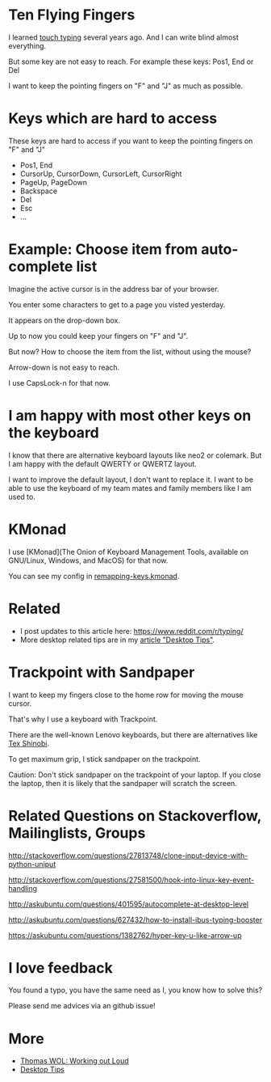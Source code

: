 # Ten Flying Fingers

I learned [touch typing](https://en.wikipedia.org/wiki/Touch_typing) several years ago. And I can write blind almost everything. 

But some key are not easy to reach. For example these keys: Pos1, End or Del

I want to keep the pointing fingers on "F" and "J" as much as possible.

# Keys which are hard to access

These keys are hard to access if you want to keep the pointing fingers on "F" and "J"

- Pos1, End
- CursorUp, CursorDown, CursorLeft, CursorRight
- PageUp, PageDown
- Backspace
- Del
- Esc
- ...

# Example: Choose item from auto-complete list

Imagine the active cursor is in the address bar of your browser.

You enter some characters to get to a page you visted yesterday.

It appears on the drop-down box.

Up to now you could keep your fingers on "F" and "J".

But now? How to choose the item from the list, without using the mouse?

Arrow-down is not easy to reach.

I use CapsLock-n for that now.

# I am happy with most other keys on the keyboard

I know that there are alternative keyboard layouts like neo2 or colemark. But I am happy with the default QWERTY or QWERTZ layout. 

I want to improve the default layout, I don't want to replace it. I want to be able to use the keyboard of my team mates and family members like I am used to.

# KMonad

I use [KMonad](The Onion of Keyboard Management Tools, available on GNU/Linux, Windows, and MacOS) for that now.

You can see my config in [remapping-keys.kmonad](./remapping-keys.kmonad).

# Related

* I post updates to this article here: https://www.reddit.com/r/typing/
* More desktop related tips are in my [article "Desktop Tips"](https://github.com/guettli/desktop-tips-and-tricks).

# Trackpoint with Sandpaper

I want to keep my fingers close to the home row for moving the mouse cursor.

That's why I use a keyboard with Trackpoint.

There are the well-known Lenovo keyboards, but there are alternatives like [Tex Shinobi](https://tex.com.tw/products/shinobi).

To get maximum grip, I stick sandpaper on the trackpoint.

Caution: Don't stick sandpaper on the trackpoint of your laptop. If you close the laptop, then it is likely that
the sandpaper will scratch the screen.
  
# Related Questions on Stackoverflow, Mailinglists, Groups

http://stackoverflow.com/questions/27813748/clone-input-device-with-python-uniput

http://stackoverflow.com/questions/27581500/hook-into-linux-key-event-handling

http://askubuntu.com/questions/401595/autocomplete-at-desktop-level

http://askubuntu.com/questions/627432/how-to-install-ibus-typing-booster

https://askubuntu.com/questions/1382762/hyper-key-u-like-arrow-up

# I love feedback

You found a typo, you have the same need as I, you know how to solve this?

Please send me advices via an github issue!



# More

* [Thomas WOL: Working out Loud](https://github.com/guettli/wol)
* [Desktop Tips](https://github.com/guettli/desktop-tips-and-tricks)

